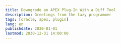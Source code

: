 ```yaml
---
title: Downgrade an APEX Plug-In With a Diff Tool
description: Greetings from the lazy programmer
tags: [oracle, apex, plugin]
lang: en
publishdate: 2030-01-01
lastmod: 2030-12-31 14:00:00
---
```



